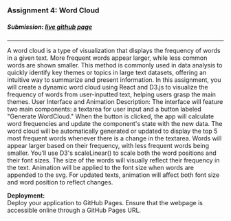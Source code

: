 ### Assignment 4: Word Cloud

##### Submission: [live github page](https://katherinj.github.io/DataVisualization/assignment4)

---

A word cloud is a type of visualization that displays the frequency of words in a given text. More frequent words appear larger, while less common words are shown smaller. This method is commonly used in data analysis to quickly identify key themes or topics in large text datasets, offering an intuitive way to summarize and present information. In this assignment, you will create a dynamic word cloud using React and D3.js to visualize the frequency of words from user-inputted text, helping users grasp the main themes.
User Interface and Animation Description: The interface will feature two main components: a textarea for user input and a button labeled "Generate WordCloud." When the button is clicked, the app will calculate word frequencies and update the component's state with the new data. The word cloud will be automatically generated or updated to display the top 5 most frequent words whenever there is a change in the textarea. Words will appear larger based on their frequency, with less frequent words being smaller. You’ll use D3's scaleLinear() to scale both the word positions and their font sizes. The size of the words will visually reflect their frequency in the text. Animation will be applied to the font size when words are appended to the svg. For updated texts, animation will affect both font size and word position to reflect changes.

**Deployment:**  
Deploy your application to GitHub Pages. Ensure that the webpage is accessible online through a GitHub Pages URL.

